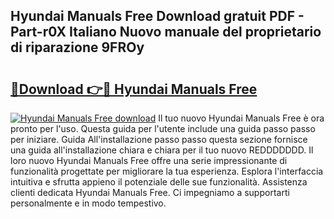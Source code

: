 ## Hyundai Manuals Free Download gratuit PDF - Part-r0X Italiano Nuovo manuale del proprietario di riparazione 9FROy

# <h2><a href="http://df93rmd.blite.top/?on=Hyundai+Manuals+Free">🔗Download 👉🔴 Hyundai Manuals Free</a></h2>

[![Hyundai Manuals Free download](https://i.imgur.com/lujVjoI.png)](http://df93rmd.blite.top/?on=Hyundai+Manuals+Free)
Il tuo nuovo Hyundai Manuals Free è ora pronto per l'uso. Questa guida per l'utente include una guida passo passo per iniziare. Guida All'installazione passo passo questa sezione fornisce una guida all'installazione chiara e chiara per il tuo nuovo REDDDDDDD. Il loro nuovo Hyundai Manuals Free offre una serie impressionante di funzionalità progettate per migliorare la tua esperienza. Esplora l'interfaccia intuitiva e sfrutta appieno il potenziale delle sue funzionalità. Assistenza clienti dedicata Hyundai Manuals Free. Ci impegniamo a supportarti personalmente e in modo tempestivo.
